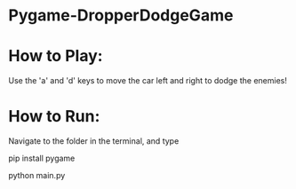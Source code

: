 # Pygame-DropperDodgeGame

# How to Play:

Use the 'a' and 'd' keys to move the car left and right to dodge the enemies!

# How to Run:

Navigate to the folder in the terminal, and type

pip install pygame

python main.py
